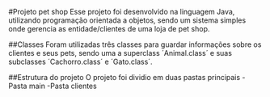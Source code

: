 #Projeto pet shop
Esse projeto foi desenvolvido na linguagem Java, utilizando programação orientada a objetos, sendo um sistema simples onde gerencia as entidade/clientes de uma loja de pet shop.

##Classes
Foram utilizadas três classes para guardar informações sobre os clientes e seus pets, sendo uma a superclass ´Animal.class´ e suas subclasses ´Cachorro.class´ e ´Gato.class´.

##Estrutura do projeto
O projeto foi dividio em duas pastas principais
-Pasta main
-Pasta clientes



